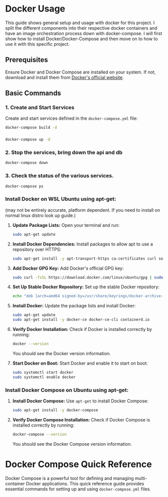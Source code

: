 # Docker Usage
This guide shows general setup and usage with docker for this project. 
I split the different components into their respective docker containers and have an image orchestration process down with docker-compose. I will first show how to install Docker/Docker-Compose and then move on to how to use it with this specific project. 

## Prerequisites

Ensure Docker and Docker Compose are installed on your system. If not, download and install them from [Docker's official website](https://www.docker.com/get-started).

## Basic Commands

### 1. **Create and Start Services**

Create and start services defined in the `docker-compose.yml` file:
```bash
docker-compose build -d
```
###
```bash
docker-compose up -d
```
### 2. Stop the services, bring down the api and db
```bash
docker-compose down
```

### 3. Check the status of the various services. 
```bash
docker-compose ps
```

### Install Docker on WSL Ubuntu using apt-get:
(may not be entirely accurate, platform dependent. If you need to install on normal linux distro look up guide.)

1. **Update Package Lists:**
   Open your terminal and run:

   ```bash
   sudo apt-get update
   ```

2. **Install Docker Dependencies:**
   Install packages to allow apt to use a repository over HTTPS:

   ```bash
   sudo apt-get install -y apt-transport-https ca-certificates curl software-properties-common
   ```

3. **Add Docker GPG Key:**
   Add Docker's official GPG key:

   ```bash
   sudo curl -fsSL https://download.docker.com/linux/ubuntu/gpg | sudo gpg --dearmor -o /usr/share/keyrings/docker-archive-keyring.gpg
   ```

4. **Set Up Stable Docker Repository:**
   Set up the stable Docker repository:

   ```bash
   echo "deb [arch=amd64 signed-by=/usr/share/keyrings/docker-archive-keyring.gpg] https://download.docker.com/linux/ubuntu $(lsb_release -cs) stable" | sudo tee /etc/apt/sources.list.d/docker.list > /dev/null
   ```

5. **Install Docker:**
   Update the package lists and install Docker:

   ```bash
   sudo apt-get update
   sudo apt-get install -y docker-ce docker-ce-cli containerd.io
   ```

6. **Verify Docker Installation:**
   Check if Docker is installed correctly by running:

   ```bash
   docker --version
   ```

   You should see the Docker version information.

7. **Start Docker on Boot:**
   Start Docker and enable it to start on boot:

   ```bash
   sudo systemctl start docker
   sudo systemctl enable docker
   ```

### Install Docker Compose on Ubuntu using apt-get:

1. **Install Docker Compose:**
   Use `apt-get` to install Docker Compose:

   ```bash
   sudo apt-get install -y docker-compose
   ```

2. **Verify Docker Compose Installation:**
   Check if Docker Compose is installed correctly by running:

   ```bash
   docker-compose --version
   ```

   You should see the Docker Compose version information.


# Docker Compose Quick Reference

Docker Compose is a powerful tool for defining and managing multi-container Docker applications. This quick reference guide provides essential commands for setting up and using `docker-compose.yml` files.


